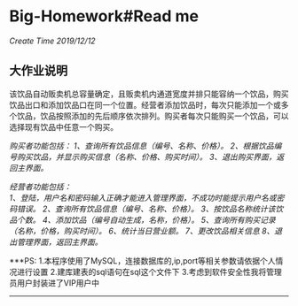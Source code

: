 # Big-Homework#Read me
*Create Time 2019/12/12*
## 大作业说明
该饮品自动贩卖机总容量确定，且贩卖机内通道宽度并排只能容纳一个饮品，购买饮品出口和添加饮品口在同一个位置。经营者添加饮品时，每次只能添加一个或多个饮品，饮品按照添加的先后顺序依次排列。购买者每次只能购买一个饮品，可以选择现有饮品中任意一个购买。

*购买者功能包括：
1、查询所有饮品信息（编号、名称、价格）。
2、根据饮品编号购买饮品，并显示购买信息（名称、价格、购买时间）。
3、退出购买界面，返回主界面。*

*经营者功能包括：	
1、登陆，用户名和密码输入正确才能进入管理界面，不成功时能提示用户名或密码错误。
2、查询所有饮品信息（编号、名称、价格）。
3、按饮品名称统计该饮品个数。
4、添加饮品（编号自动生成，名称，价格）。
5、查询所有购买记录（名称，价格，购买时间）。
6、统计当日营业额。
7、更改饮品相关信息
8、退出管理界面，返回主界面。*


***PS:
1.本程序使用了MySQL，连接数据库的,ip,port等相关参数请依据个人情况进行设置
2.建库建表的sql语句在sql这个文件下
3.考虑到软件安全性我将管理员用户封装进了VIP用户中
***
